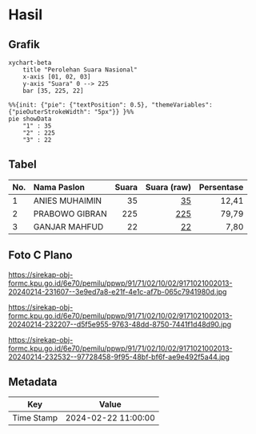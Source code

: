 # Hasil

## Grafik

```mermaid
xychart-beta
    title "Perolehan Suara Nasional"
    x-axis [01, 02, 03]
    y-axis "Suara" 0 --> 225
    bar [35, 225, 22]
```

```mermaid
%%{init: {"pie": {"textPosition": 0.5}, "themeVariables": {"pieOuterStrokeWidth": "5px"}} }%%
pie showData
    "1" : 35
    "2" : 225
    "3" : 22
```

## Tabel

| No. | Nama Paslon    | Suara | Suara (raw) | Persentase |
|:--- |:-------------- | -----:| -----------:| ----------:|
| 1   | ANIES MUHAIMIN | 35    | [35][p-1]   | 12,41      |
| 2   | PRABOWO GIBRAN | 225   | [225][p-2]  | 79,79      |
| 3   | GANJAR MAHFUD  | 22    | [22][p-3]   | 7,80       |


[p-1]: https://github.com/gigit-pemilu/pemilu-2024/blob/main/pilpres/hitung-suara/sub/91-papua/sub/71-kota-jayapura/sub/02-jayapura-selatan/sub/1002-ardipura/sub/013-tps/sub/paslon-1.txt
[p-2]: https://github.com/gigit-pemilu/pemilu-2024/blob/main/pilpres/hitung-suara/sub/91-papua/sub/71-kota-jayapura/sub/02-jayapura-selatan/sub/1002-ardipura/sub/013-tps/sub/paslon-2.txt
[p-3]: https://github.com/gigit-pemilu/pemilu-2024/blob/main/pilpres/hitung-suara/sub/91-papua/sub/71-kota-jayapura/sub/02-jayapura-selatan/sub/1002-ardipura/sub/013-tps/sub/paslon-3.txt

## Foto C Plano

https://sirekap-obj-formc.kpu.go.id/6e70/pemilu/ppwp/91/71/02/10/02/9171021002013-20240214-231607--3e9ed7a8-e21f-4e1c-af7b-065c7941980d.jpg

https://sirekap-obj-formc.kpu.go.id/6e70/pemilu/ppwp/91/71/02/10/02/9171021002013-20240214-232207--d5f5e955-9763-48dd-8750-7441f1d48d90.jpg

https://sirekap-obj-formc.kpu.go.id/6e70/pemilu/ppwp/91/71/02/10/02/9171021002013-20240214-232532--97728458-9f95-48bf-bf6f-ae9e492f5a44.jpg


## Metadata

| Key        | Value               |
| ---------- | ------------------- |
| Time Stamp | 2024-02-22 11:00:00 |




